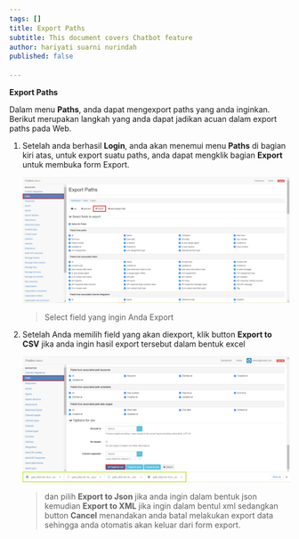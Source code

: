 ```yaml
---
tags: []
title: Export Paths
subtitle: This document covers Chatbot feature
author: hariyati suarni nurindah
published: false

---
```

**Export Paths**

Dalam menu **Paths**, anda dapat mengexport paths yang anda inginkan. Berikut merupakan langkah yang anda dapat jadikan acuan dalam export paths pada Web.

1. Setelah anda berhasil **Login**, anda akan menemui menu **Paths** di bagian kiri atas, untuk export suatu paths, anda dapat mengklik bagian **Export** untuk membuka form Export.

   ![](/uploads/paths4.PNG)

   > Select field yang ingin Anda Export
2. Setelah Anda memilih field yang akan diexport, klik button **Export to CSV** jika anda ingin hasil export tersebut dalam bentuk excel

   ![](/uploads/pathexport.PNG)

   > dan pilih **Export to Json** jika anda ingin dalam bentuk json kemudian **Export to XML** jika ingin dalam bentul xml sedangkan button **Cancel** menandakan anda batal melakukan export data sehingga anda otomatis akan keluar dari form export.
